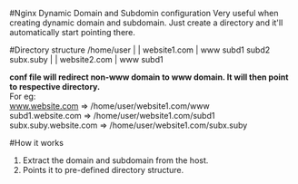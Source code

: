 #Nginx Dynamic Domain and Subdomin configuration
Very useful when creating dynamic domain and subdomain. Just create a directory and it'll automatically start pointing there.


#Directory structure
    /home/user
	|
	|
	website1.com
		|
		www
		subd1
		subd2
		subx.suby
	|
	|
	website2.com
		|
		www
		subd1  

**conf file will redirect non-www domain to www domain. It will then point to respective directory.**  
For eg:  
	www.website.com => /home/user/website1.com/www  
	subd1.website.com => /home/user/website1.com/subd1  
	subx.suby.website.com => /home/user/website1.com/subx.suby  

#How it works
1. Extract the domain and subdomain from the host.
2. Points it to pre-defined directory structure.